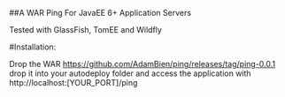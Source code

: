 ##A WAR Ping For JavaEE 6+ Application Servers

Tested with GlassFish, TomEE and Wildfly

#Installation:

Drop the WAR https://github.com/AdamBien/ping/releases/tag/ping-0.0.1 drop it into your autodeploy folder and access the application with http://localhost:[YOUR_PORT]/ping
